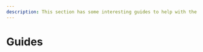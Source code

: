 ```yaml
---
description: This section has some interesting guides to help with the development.
---
```


# Guides

